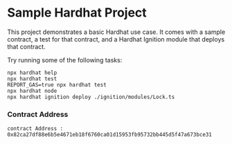 # Sample Hardhat Project

This project demonstrates a basic Hardhat use case. It comes with a sample contract, a test for that contract, and a Hardhat Ignition module that deploys that contract.

Try running some of the following tasks:

```shell
npx hardhat help
npx hardhat test
REPORT_GAS=true npx hardhat test
npx hardhat node
npx hardhat ignition deploy ./ignition/modules/Lock.ts
```
### Contract Address
`contract Address : 0x82ca27df88e6b5e4671eb18f6760ca01d15953fb95732bb445d5f47a673bce31`
